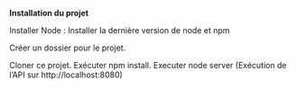 **Installation du projet**

Installer Node :
Installer la dernière version de node et npm 

Créer un dossier pour le projet.

Cloner ce projet.
Exécuter npm install.
Executer node server
(Exécution de l’API sur http://localhost:8080)




